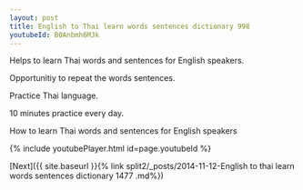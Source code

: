 ```yaml
---
layout: post
title: English to Thai learn words sentences dictionary 998 
youtubeId: B0Anbmh6MJk
---
```

 
 
Helps to learn Thai words and sentences for English speakers.

Opportunitiy to repeat the words sentences. 

Practice Thai language. 
 
10 minutes practice every day. 
 
How to learn Thai words and sentences for English speakers 
 
{% include youtubePlayer.html id=page.youtubeId %}
 
 
[Next]({{ site.baseurl }}{% link  split2/_posts/2014-11-12-English to thai learn words sentences dictionary 1477 .md%})
 
